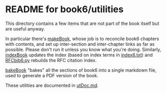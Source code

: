 # README for book6/utilities

This directory contains a few items that are not part of the book itself but are useful anyway.

In particular there's [makeBook](./makeBook.py), whose job is to reconcile book6 chapters with
contents, and set up inter-section and inter-chapter links as far as possible. Please don't run
it unless you know what you're doing. Similarly, [indexBook](./indexBook.py) updates the index
(based on index terms in [index6.txt](./index6.txt)) and [RFCbib6.py](./RFCbib6.py) rebuilds
the RFC citation index.

[bakeBook](./bakeBook.py) "bakes" all the sections of book6 into a single markdown file, used
to generate a PDF version of the book.

These utilities are documented in [utDoc.md](./utDoc.md).
